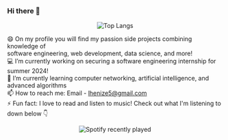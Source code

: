 ### Hi there 👋  
<div align="center">
  <img alt="Top Langs" src="https://github-readme-stats.vercel.app/api/top-langs/?username=LukeHenize&size_weight=0.5&count_weight=0.5">
</div>

😄 On my profile you will find my passion side projects combining knowledge of  
software engineering, web development, data science, and more!  
💻 I’m currently working on securing a software engineering internship for summer 2024!  
📖 I’m currently learning computer networking, artificial intelligence, and advanced algorithms  
📫 How to reach me: Email - lhenize5@gmail.com  
⚡ Fun fact: I love to read and listen to music! Check out what I'm listening to down below 👇  
<div align="center">
  <img alt="Spotify recently played" src="https://spotify-recently-played-readme.vercel.app/api?user=rjwl1h4srwry9dq2fwsw2w200">
</div>
